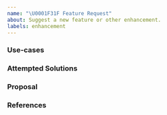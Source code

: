 ```yaml
---
name: "\U0001F31F Feature Request"
about: Suggest a new feature or other enhancement.
labels: enhancement
---
```


<!--
Hi there,

Thank you for opening an issue. Please note that we try to keep the Pelias issue tracker reserved for bug reports and feature requests. For general usage questions, please use the community chat room https://gitter.im/pelias/pelias.

If your issue relates to a specific Pelias sub-project, please open it in the project's own repository. The index of sub-projects is at https://github.com/pelias

Time spent by members of our community answering your issue is unpaid.
Please be professional and kind to those responding to you.

Bug reports which are clearly written are more likely to get the attention of the developers who can help you.
-->

### Use-cases
<!--
In order to properly evaluate a feature request, it is necessary to understand the use-cases for it.

Please describe the _end goal_ you are trying to achieve that has led you to request this feature.

Please keep this section focused on the problem and not on the suggested solution. We'll get to that in a moment, below!
-->

### Attempted Solutions
<!---
If you've already tried to solve the problem within Pelias's existing features and found a limitation that prevented you from succeeding, please describe it below in as much detail as possible.

Ideally, this would include real configuration snippets that you tried, real Pelias command lines you ran, and what results you got in each case.
--->

### Proposal
<!---
If you have an idea for a way to address the problem via a change to Pelias features, please describe it below.

In this section, it's helpful to include specific examples of how what you are suggesting might look in configuration files, or on the command line, since that allows us to understand the full picture of what you are proposing.

If you're not sure of some details, don't worry! When we evaluate the feature request we may suggest modifications as necessary to work within the design constraints of Pelias Core.
-->

### References
<!--
Are there any other GitHub issues, whether open or closed, that are related to the problem you've described above or to the suggested solution? If so, please create a list below that mentions each of them.
-->
